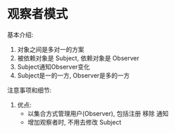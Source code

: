 # 观察者模式
基本介绍:
1. 对象之间是多对一的方案
1. 被依赖对象是 Subject, 依赖对象是 Observer
1. Subject通知Observer变化
1. Subject是一的一方, Observer是多的一方

注意事项和细节:
1. 优点:
    - 以集合方式管理用户(Observer), 包括注册 移除 通知
    - 增加观察者时, 不用去修改 Subject
